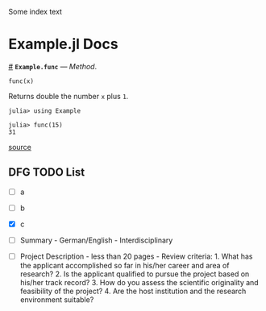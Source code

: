 
Some index text


<a id='Example.jl-Docs-1'></a>

# Example.jl Docs

<a id='Example.func-Tuple{Any}' href='#Example.func-Tuple{Any}'>#</a>
**`Example.func`** &mdash; *Method*.



```
func(x)
```

Returns double the number `x` plus `1`.

```julia-repl
julia> using Example

julia> func(15)
31
```


<a target='_blank' href='https://github.com/vonDonnerstein/Example.jl/blob/b9c0b8dc0a45499d0d9dfaf5338f57c581988691/src/Example.jl#L4-L15' class='documenter-source'>source</a><br>


<a id='DFG-TODO-List-1'></a>

## DFG TODO List
- [ ] a
- [ ] b
- [x] c
                                                     
- [ ] Summary
      - German/English
      - Interdisciplinary
- [ ] Project Description
      - less than 20 pages
      - Review criteria:
        1. What has the applicant accomplished so far in his/her career and area of research?
        2. Is the applicant qualified to pursue the project based on his/her track record?
        3. How do you assess the scientific originality and feasibility of the project?
        4. Are the host institution and the research environment suitable?

